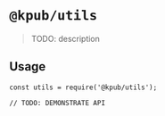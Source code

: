 # `@kpub/utils`

> TODO: description

## Usage

```
const utils = require('@kpub/utils');

// TODO: DEMONSTRATE API
```
